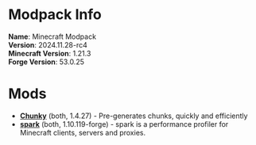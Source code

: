 
Modpack Info
============
  
  
**Name**: Minecraft Modpack  
**Version**: 2024.11.28-rc4  
**Minecraft Version**: 1.21.3  
**Forge Version**: 53.0.25  

# Mods

- [**Chunky**](https://modrinth.com/mod/chunky) (both, 1.4.27) - Pre-generates chunks, quickly and efficiently
- [**spark**](https://modrinth.com/mod/spark) (both, 1.10.119-forge) - spark is a performance profiler for Minecraft clients, servers and proxies.
